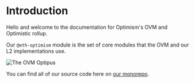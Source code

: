 # Introduction

Hello and welcome to the documentation for Optimism's OVM and Optimistic rollup.

Our `@eth-optimism` module is the set of core modules that the OVM and our L2 implementations use.

![The OVM Optipus](../.gitbook/assets/optipus.png)

You can find all of our source code here on [our monorepo](https://github.com/ethereum-optimism/optimism-monorepo).

